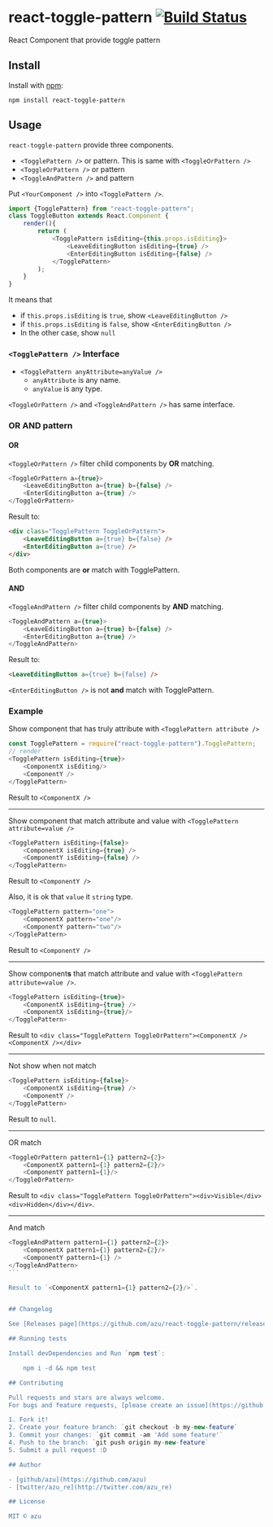 # react-toggle-pattern [![Build Status](https://travis-ci.org/azu/react-toggle-pattern.svg?branch=master)](https://travis-ci.org/azu/react-toggle-pattern)

React Component that provide toggle pattern

## Install

Install with [npm](https://www.npmjs.com/):

    npm install react-toggle-pattern

## Usage

`react-toggle-pattern` provide three components.

- `<TogglePattern />` or pattern. This is same with `<ToggleOrPattern />`
- `<ToggleOrPattern />` or pattern
- `<ToggleAndPattern />` and pattern

Put `<YourComponent />` into `<TogglePattern />`.

```js
import {TogglePattern} from "react-toggle-pattern";
class ToggleButton extends React.Component {
    render(){
        return (
            <TogglePattern isEditing={this.props.isEditing}>
                <LeaveEditingButton isEditing={true} />
                <EnterEditingButton isEditing={false} />
            </TogglePattern>
        );
    }
}
```

It means that

- if `this.props.isEditing` is `true`, show `<LeaveEditingButton />`
- if `this.props.isEditing` is `false`, show `<EnterEditingButton />`
- In the other case, show `null`

### `<TogglePattern />` Interface

- `<TogglePattern anyAttribute=anyValue />`
    - `anyAttribute` is any name.
    - `anyValue` is any type.

`<ToggleOrPattern />` and `<ToggleAndPattern />` has same interface.

### OR AND pattern

#### OR

`<ToggleOrPattern />` filter child components by **OR** matching.

```js
<ToggleOrPattern a={true}>
    <LeaveEditingButton a={true} b={false} />
    <EnterEditingButton a={true} />
</ToggleOrPattern>
```

Result to: 

```html
<div class="TogglePattern ToggleOrPattern">
    <LeaveEditingButton a={true} b={false} />
    <EnterEditingButton a={true} />
</div>
```

Both components are **or** match with TogglePattern.

#### AND

`<ToggleAndPattern />` filter child components by **AND** matching.

```js
<ToggleAndPattern a={true}>
    <LeaveEditingButton a={true} b={false} />
    <EnterEditingButton a={true} />
</ToggleAndPattern>
```

Result to:

```html
<LeaveEditingButton a={true} b={false} />
```

`<EnterEditingButton />` is not **and** match with TogglePattern.

### Example

Show component that has truly attribute with `<TogglePattern attribute />`

```js
const TogglePattern = require("react-toggle-pattern").TogglePattern;
// render
<TogglePattern isEditing={true}>
    <ComponentX isEditing/>
    <ComponentY />
</TogglePattern>
```

Result to `<ComponentX />`

----

Show component that match attribute and value with `<TogglePattern attribute=value />`

```js
<TogglePattern isEditing={false}>
    <ComponentX isEditing={true} />
    <ComponentY isEditing={false} />
</TogglePattern>
```

Result to `<ComponentY />`

Also, it is ok that `value` it `string` type.

```js
<TogglePattern pattern="one">
    <ComponentX pattern="one"/>
    <ComponentY pattern="two"/>
</TogglePattern>
```

Result to `<ComponentY />`

-----

Show component**s** that match attribute and value with `<TogglePattern attribute=value />`.

```js
<TogglePattern isEditing={true}>
    <ComponentX isEditing={true} />
    <ComponentX isEditing={true}/>
</TogglePattern>
```

Result to `<div class="TogglePattern ToggleOrPattern"><ComponentX /><ComponentX /></div>`

-----

Not show when not match

```js
<TogglePattern isEditing={false}>
    <ComponentX isEditing={true} />
    <ComponentY />
</TogglePattern>
```

Result to `null`.

------

OR match

```js
<ToggleOrPattern pattern1={1} pattern2={2}>
    <ComponentX pattern1={1} pattern2={2}/>
    <ComponentY pattern1={1}/>
</ToggleOrPattern>
```

Result to `<div class="TogglePattern ToggleOrPattern"><div>Visible</div><div>Hidden</div></div>`.

------

And match

````js
<ToggleAndPattern pattern1={1} pattern2={2}>
    <ComponentX pattern1={1} pattern2={2}/>
    <ComponentY pattern1={1} />
</ToggleAndPattern>
```

Result to `<ComponentX pattern1={1} pattern2={2}/>`.


## Changelog

See [Releases page](https://github.com/azu/react-toggle-pattern/releases).

## Running tests

Install devDependencies and Run `npm test`:

    npm i -d && npm test

## Contributing

Pull requests and stars are always welcome.
For bugs and feature requests, [please create an issue](https://github.com/azu/react-toggle-pattern/issues).

1. Fork it!
2. Create your feature branch: `git checkout -b my-new-feature`
3. Commit your changes: `git commit -am 'Add some feature'`
4. Push to the branch: `git push origin my-new-feature`
5. Submit a pull request :D

## Author

- [github/azu](https://github.com/azu)
- [twitter/azu_re](http://twitter.com/azu_re)

## License

MIT © azu
